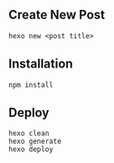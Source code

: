 ## Create New Post
```
hexo new <post title>
```

## Installation
```
npm install
```

## Deploy
```
hexo clean
hexo generate
hexo deploy
```
